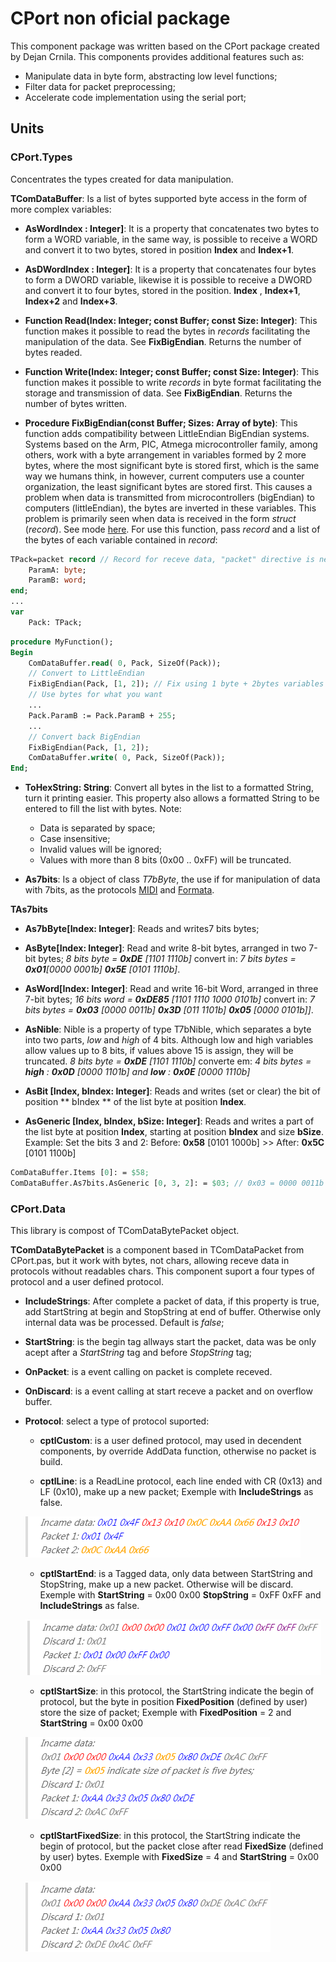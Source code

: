 
# CPort non oficial package
This component package was written based on the CPort package created by Dejan Crnila. This components provides additional features such as:

* Manipulate data in byte form, abstracting low level functions;
* Filter data for packet preprocessing;
* Accelerate code implementation using the serial port;

## Units

### CPort.Types
Concentrates the types created for data manipulation.

**TComDataBuffer**: Is a list of bytes supported byte access in the form of more complex variables:

* **AsWordIndex : Integer]**: It is a property that concatenates two bytes to form a WORD variable, in the same way, is possible to receive a WORD and convert it to two bytes, stored in position **Index** and **Index+1**.

* **AsDWordIndex : Integer]**: It is a property that concatenates four bytes to form a DWORD variable, likewise it is possible to receive a DWORD and convert it to four bytes, stored in the position. **Index** , **Index+1**, **Index+2** and **Index+3**.

* **Function Read(Index: Integer; const Buffer; const Size: Integer)**: This function makes it possible to read the bytes in *records* facilitating the manipulation of the data. See **FixBigEndian**. Returns the number of bytes readed.

* **Function Write(Index: Integer; const Buffer; const Size: Integer)**: This function makes it possible to write *records* in byte format facilitating the storage and transmission of data. See **FixBigEndian**. Returns the number of bytes written.

* **Procedure FixBigEndian(const Buffer; Sizes: Array of byte)**: This function adds compatibility between LittleEndian BigEndian systems. Systems based on the Arm, PIC, Atmega microcontroller family, among others, work with a byte arrangement in variables formed by 2 more bytes, where the most significant byte is stored first, which is the same way we humans think, in however, current computers use a counter organization, the least significant bytes are stored first. This causes a problem when data is transmitted from microcontrollers (bigEndian) to computers (littleEndian), the bytes are inverted in these variables. This problem is primarily seen when data is received in the form *struct* (*record*). See mode [here](https://en.wikipedia.org/wiki/Endianness "here"). 
For use this function, pass *record* and a list of the bytes of each variable contained in *record*:

```pascal
TPack=packet record // Record for receve data, "packet" directive is need
	ParamA: byte;
	ParamB: word;
end;
...
var
	Pack: TPack;
```
```Pascal
procedure MyFunction();
Begin
	ComDataBuffer.read( 0, Pack, SizeOf(Pack));
	// Convert to LittleEndian
	FixBigEndian(Pack, [1, 2]); // Fix using 1 byte + 2bytes variables
	// Use bytes for what you want
	...
	Pack.ParamB := Pack.ParamB + 255;
	...
	// Convert back BigEndian
	FixBigEndian(Pack, [1, 2]); 
	ComDataBuffer.write( 0, Pack, SizeOf(Pack));
End;
```

* **ToHexString: String**:  Convert all bytes in the list to a formatted String, turn it printing easier. This property also allows a formatted String to be entered to fill the list with bytes.
	Note:
	* Data is separated by space;
	* Case insensitive;
	* Invalid values will be ignored;
	* Values with more than 8 bits (0x00 .. 0xFF) will be truncated.

* **As7bits**: Is a object of class *T7bByte*, the use if for manipulation of data with 7bits, as the protocols [MIDI](https://www.midi.org/specifications/item/table-1-summary-of-midi-message "MIDI")  and [Formata](https://github.com/firmata/protocol "Formata").

**TAs7bits**

* **As7bByte[Index: Integer]**: Reads and writes7 bits bytes;

* **AsByte[Index: Integer]**: Read and write 8-bit bytes, arranged in two 7-bit bytes;
*8 bits byte =  **0xDE** [1101 1110b]*  convert in:
*7 bits bytes =  **0x01**[0000 0001b] **0x5E** [0101 1110b]*.

* **AsWord[Index: Integer]**: Read and write 16-bit Word, arranged in three 7-bit bytes;
*16 bits word =  **0xDE85**  [1101 1110 1000 0101b]*  convert in: 
*7 bits bytes =  **0x03** [0000 0011b] **0x3D** [011 1101b] **0x05** [0000 0101b]]*.

* **AsNible**: Nible is a property of type T7bNible, which separates a byte into two parts, *low* and *high* of 4 bits. Although low and high variables allow values up to 8 bits,  if values above 15 is assign, they will be truncated.
*8 bits byte =  **0xDE** [1101 1110b]*  converte em:
*4 bits bytes =  **high** : **0x0D** [0000 1101b] and **low** : **0x0E** [0000 1110b]* 

* **AsBit [Index, bIndex: Integer]**: Reads and writes (set or clear) the bit of position ** bIndex ** of the list byte at position **Index**.

* **AsGeneric [Index, bIndex, bSize: Integer]**: Reads and writes a part of the list byte at position **Index**, starting at position **bIndex** and size **bSize**.
Example:
Set the bits 3 and 2:
Before: **0x58** [0101 1000b] >> After: **0x5C** [0101 1100b]
```pascal
ComDataBuffer.Items [0]: = $58;
ComDataBuffer.As7bits.AsGeneric [0, 3, 2]: = $03; // 0x03 = 0000 0011b
```

### CPort.Data
This library is compost of TComDataBytePacket object.

**TComDataBytePacket** is a component based in TComDataPacket from CPort.pas, but it work with bytes, not chars, allowing receve data in protocols without readables chars.  This component suport a four types of protocol and a user defined protocol.

* **IncludeStrings**: After complete a packet of data, if this property is true, add StartString at begin and StopString at end of buffer. Otherwise only internal data was be processed. Default is *false*;

* **StartString**: is the begin tag allways start the packet, data was be only acept after a *StartString* tag and before *StopString* tag;

* **OnPacket**: is a event calling on packet is complete receved.

* **OnDiscard**: is a event calling at start receve a packet and on overflow buffer. 

* **Protocol**: select a type of protocol suported:
	* **cptlCustom**: is a user defined protocol, may used in decendent components, by override AddData function, otherwise no packet is build.

	* **cptlLine**: is a ReadLine protocol, each line ended with CR (0x13) and LF (0x10), make up a new packet;
	Exemple with **IncludeStrings** as false.
	
 	![](https://github.com/MaiconSoft/ComPort-Library/blob/master/NonOficial/Resource/Image1.PNG)

	* **cptlStartEnd**: is a Tagged data, only data between StartString and StopString, make up a new packet. Otherwise will be discard.
	Exemple with **StartString** = 0x00 0x00 **StopString** = 0xFF 0xFF and **IncludeStrings** as false.

 	![](https://github.com/MaiconSoft/ComPort-Library/blob/master/NonOficial/Resource/Image2.PNG)

	* **cptlStartSize**: in this protocol, the StartString indicate the begin of protocol, but the byte in position **FixedPosition** (defined by user) store the size of packet;
	Exemple with **FixedPosition** = 2 and **StartString** = 0x00 0x00

 	![](https://github.com/MaiconSoft/ComPort-Library/blob/master/NonOficial/Resource/Image3.PNG)

	* **cptlStartFixedSize**:  in this protocol, the StartString indicate the begin of protocol, but the packet close after read **FixedSize** (defined by user)  bytes.
	Exemple with **FixedSize** = 4 and **StartString** = 0x00 0x00

	![](https://github.com/MaiconSoft/ComPort-Library/blob/master/NonOficial/Resource/Image4.PNG)